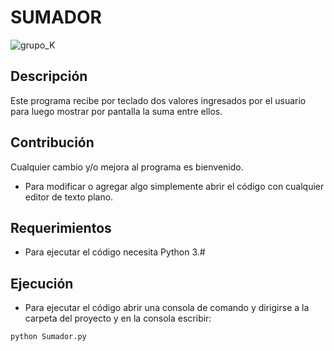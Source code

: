 # SUMADOR

![grupo_K](https://user-images.githubusercontent.com/79430960/109302693-67be3900-7818-11eb-8a2f-93df8562895d.png)

## Descripción

Este programa recibe por teclado dos valores ingresados por el 
usuario para luego mostrar por pantalla la suma entre ellos.

## Contribución

Cualquier cambio y/o mejora al programa es bienvenido.

- Para modificar o agregar algo simplemente abrir el código con cualquier editor de texto plano.

## Requerimientos

- Para ejecutar el código necesita Python 3.#

## Ejecución

- Para ejecutar el código abrir una consola de comando y dirigirse a la carpeta del proyecto y
en la consola escribir:

` python Sumador.py `
